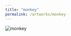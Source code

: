 ```yaml
---
title: "monkey"
permalink: /artworks/monkey
---
```

![](https://lorenzoamabili.github.io/artworks/monkey.jpg "monkey")
